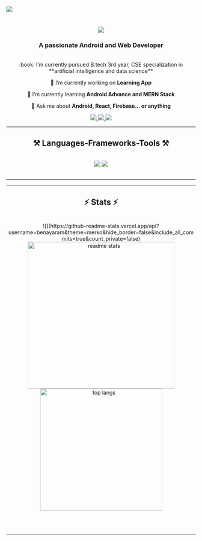 [![](https://visitcount.itsvg.in/api?id=benayaram&icon=2&color=12)](https://visitcount.itsvg.in)
<h1 align="center">
    <img src="https://readme-typing-svg.herokuapp.com/?font=Righteous&size=35&center=true&vCenter=true&width=500&height=70&duration=4000&lines=Hi+There!+👋;+I'm+Benayaram Rekha;" />
</h1>

<h3 align="center">A passionate Android and Web Developer </h3>

<br/>

<div align="center">
 :book: I’m currently pursued B.tech 3rd year, CSE specialization in **artificial intelligence and data science**</br>
  
 🔭 I’m currently working on **Learning App**
 
 🌱 I’m currently learning **Android Advance and MERN Stack**

💬 Ask me about **Android, React, Firebase... or anything**

 </div>
 
<div align="center"> 
  <a href="mailto:benayaramcreations@gmail.com">
    <img src="https://img.shields.io/badge/Gmail-333333?style=for-the-badge&logo=gmail&logoColor=red" />
  </a>
  <a href="https://linkedin.com/in/rekha-benayaram" target="_blank">
    <img src="https://img.shields.io/badge/LinkedIn-0077B5?style=for-the-badge&logo=linkedin&logoColor=white" target="_blank" />
  </a>
  <a href="https://benayaram.github.io/benayaram.ai" target="_blank">
     <img src="https://img.shields.io/badge/Portfolio-FF5722?style=for-the-badge&logo=todoist&logoColor=white" target="_blank" /> <!-- sqlite, safari, google-chrome are other good icon options -->
  </a>
</div>

 <hr/>
 
<h2 align="center">⚒️ Languages-Frameworks-Tools ⚒️</h2>
<br/>
<div align="center">
    <img src="https://skillicons.dev/icons?i=android,firebase,html,css,javascript,bootstrap,mui,vscode,github,figma,github" />
    <img src="https://skillicons.dev/icons?i=python,mongodb,react,c,java,flask,ps,pr" /><br>
</div>

<br/>
<hr/>

<hr/>

<h2 align="center">⚡ Stats ⚡</h2>
<br>
<div align=center>
  ![](https://github-readme-stats.vercel.app/api?username=benayaram&theme=merko&hide_border=false&include_all_commits=true&count_private=false)
  <img width=390 src="https://github-readme-stats-salesp07.vercel.app/api?username=salesp07&count_private=true&show_icons=true&theme=react&rank_icon=github&border_radius=10" alt="readme stats" />
  <br/>
  <img width=325 align="center" src="https://github-readme-stats-salesp07.vercel.app/api/top-langs/?username=salesp07&hide=HTML&langs_count=8&layout=compact&theme=react&border_radius=10&size_weight=0.5&count_weight=0.5&exclude_repo=github-readme-stats" alt="top langs" />
</div>

<br/><br/>

<hr/>

<br/>

<br/>
